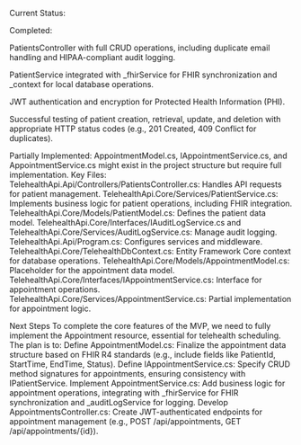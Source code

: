 Current Status:

Completed:

PatientsController with full CRUD operations, including duplicate email handling and HIPAA-compliant audit logging.

PatientService integrated with _fhirService for FHIR synchronization and _context for local database operations.

JWT authentication and encryption for Protected Health Information (PHI).

Successful testing of patient creation, retrieval, update, and deletion with appropriate HTTP status codes (e.g., 201 Created, 409 Conflict for duplicates).

Partially Implemented:
AppointmentModel.cs, IAppointmentService.cs, and AppointmentService.cs might exist in the project structure but require full implementation.
Key Files:
TelehealthApi.Api/Controllers/PatientsController.cs: Handles API requests for patient management.
TelehealthApi.Core/Services/PatientService.cs: Implements business logic for patient operations, including FHIR integration.
TelehealthApi.Core/Models/PatientModel.cs: Defines the patient data model.
TelehealthApi.Core/Interfaces/IAuditLogService.cs and TelehealthApi.Core/Services/AuditLogService.cs: Manage audit logging.
TelehealthApi.Api/Program.cs: Configures services and middleware.
TelehealthApi.Core/TelehealthDbContext.cs: Entity Framework Core context for database operations.
TelehealthApi.Core/Models/AppointmentModel.cs: Placeholder for the appointment data model.
TelehealthApi.Core/Interfaces/IAppointmentService.cs: Interface for appointment operations.
TelehealthApi.Core/Services/AppointmentService.cs: Partial implementation for appointment logic.

Next Steps
To complete the core features of the MVP, we need to fully implement the Appointment resource, essential for telehealth scheduling. The plan is to:
Define AppointmentModel.cs: Finalize the appointment data structure based on FHIR R4 standards (e.g., include fields like PatientId, StartTime, EndTime, Status).
Define IAppointmentService.cs: Specify CRUD method signatures for appointments, ensuring consistency with IPatientService.
Implement AppointmentService.cs: Add business logic for appointment operations, integrating with _fhirService for FHIR synchronization and _auditLogService for logging.
Develop AppointmentsController.cs: Create JWT-authenticated endpoints for appointment management (e.g., POST /api/appointments, GET /api/appointments/{id}).
